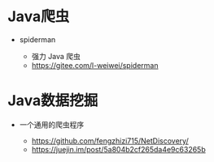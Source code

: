 # Java爬虫

- spiderman
  
    - 强力 Java 爬虫 
    - https://gitee.com/l-weiwei/spiderman 

# Java数据挖掘

- 一个通用的爬虫程序

  - <https://github.com/fengzhizi715/NetDiscovery/>
  - <https://juejin.im/post/5a804b2cf265da4e9c63265b>
